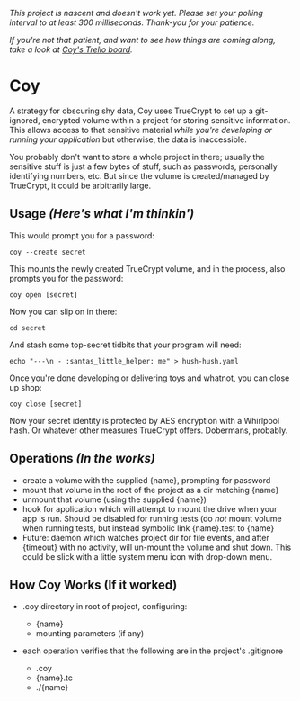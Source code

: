 _This project is nascent and doesn't work yet.  Please set your
polling interval to at least 300 milliseconds.  Thank-you for your
patience._

_If you're not that patient, and want to see how things are coming
along, take a look at
[Coy's Trello board](https://trello.com/board/coy-gem/50fac5252c4479de56004783)._

# Coy

A strategy for obscuring shy data, Coy uses TrueCrypt to set up a
git-ignored, encrypted volume within a project for storing sensitive
information.  This allows access to that sensitive material _while
you're developing or running your application_ but otherwise, the
data is inaccessible.

You probably don't want to store a whole project in there; usually the
sensitive stuff is just a few bytes of stuff, such as passwords, personally
identifying numbers, etc.  But since the volume is created/managed by
TrueCrypt, it could be arbitrarily large.

## Usage _(Here's what I'm thinkin')_

This would prompt you for a password:

```
coy --create secret
```

This mounts the newly created TrueCrypt volume, and in the process, also
prompts you for the password:

```
coy open [secret]
```

Now you can slip on in there:

```
cd secret
```

And stash some top-secret tidbits that your program will need:

```
echo "---\n - :santas_little_helper: me" > hush-hush.yaml
```

Once you're done developing or delivering toys and whatnot, you can
close up shop:

```
coy close [secret]
```

Now your secret identity is protected by AES encryption with a Whirlpool
hash.  Or whatever other measures TrueCrypt offers.  Dobermans, probably.

## Operations _(In the works)_

 - create a volume with the supplied {name}, prompting for password
 - mount that volume in the root of the project as a dir matching {name}
 - unmount that volume (using the supplied {name})
 - hook for application which will attempt to mount the drive when your
   app is run.  Should be disabled for running tests (do _not_ mount
   volume when running tests, but instead symbolic link {name}.test to
   {name}
 - Future: daemon which watches project dir for file events, and after
   {timeout} with no activity, will un-mount the volume and shut down.
   This could be slick with a little system menu icon with drop-down
   menu.

## How Coy Works (If it worked)

 - .coy directory in root of project, configuring:
   - {name}
   - mounting parameters (if any)

 - each operation verifies that the following are in the project's .gitignore
   - .coy
   - {name}.tc
   - ./{name}
